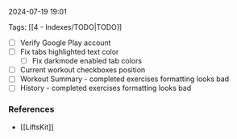 
2024-07-19 19:01

Tags: [[4 - Indexes/TODO|TODO]]

- [ ] Verify Google Play account
- [ ] Fix tabs highlighted text color
    - [ ] Fix darkmode enabled tab colors

- [ ] Current workout checkboxes position
- [ ] Workout Summary - completed exercises formatting looks bad
- [ ] History - completed exercises formatting looks bad

### References
- [[LiftsKit]]
